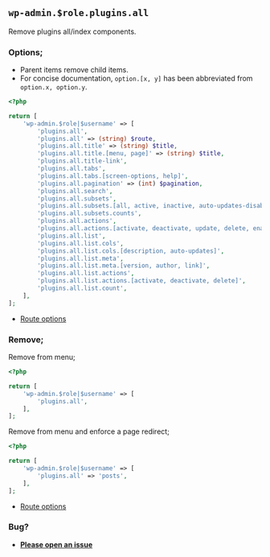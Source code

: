 ## `wp-admin.$role.plugins.all`

Remove plugins all/index components.

### Options;

- Parent items remove child items.
- For concise documentation, `option.[x, y]` has been abbreviated from `option.x, option.y`.

```php
<?php

return [
    'wp-admin.$role|$username' => [
        'plugins.all',
        'plugins.all' => (string) $route,
        'plugins.all.title' => (string) $title,
        'plugins.all.title.[menu, page]' => (string) $title,
        'plugins.all.title-link',
        'plugins.all.tabs',
        'plugins.all.tabs.[screen-options, help]',
        'plugins.all.pagination' => (int) $pagination,
        'plugins.all.search',
        'plugins.all.subsets',
        'plugins.all.subsets.[all, active, inactive, auto-updates-disabled]',
        'plugins.all.subsets.counts',
        'plugins.all.actions',
        'plugins.all.actions.[activate, deactivate, update, delete, enable-auto-update, disable-auto-update]',
        'plugins.all.list',
        'plugins.all.list.cols',
        'plugins.all.list.cols.[description, auto-updates]',
        'plugins.all.list.meta',
        'plugins.all.list.meta.[version, author, link]',
        'plugins.all.list.actions',
        'plugins.all.list.actions.[activate, deactivate, delete]',
        'plugins.all.list.count',
    ],
];
```

- [Route options](../route-options.md)

### Remove;

Remove from menu;

```php
<?php

return [
    'wp-admin.$role|$username' => [
        'plugins.all',
    ],
];
```

Remove from menu and enforce a page redirect;

```php
<?php

return [
    'wp-admin.$role|$username' => [
        'plugins.all' => 'posts',
    ],
];
```

- [Route options](../route-options.md)

### Bug?

- **[Please open an issue](https://github.com/darrenjacoby/intervention/issues/new?title=[wp-admin.plugins.all]&labels=bug&assignees=darrenjacoby)**
